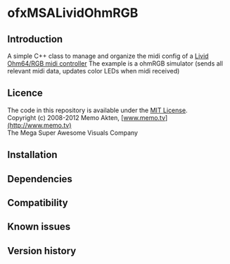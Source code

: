ofxMSALividOhmRGB
=====================================

Introduction
------------
A simple C++ class to manage and organize the midi config of a [Livid Ohm64/RGB midi controller](http://lividinstruments.com/hardware_ohmrgb.php)
The example is a ohmRGB simulator (sends all relevant midi data, updates color LEDs when midi received)

Licence
-------
The code in this repository is available under the [MIT License](https://secure.wikimedia.org/wikipedia/en/wiki/Mit_license).  
Copyright (c) 2008-2012 Memo Akten, [www.memo.tv](http://www.memo.tv)  
The Mega Super Awesome Visuals Company


Installation
------------

Dependencies
------------

Compatibility
------------

Known issues
------------

Version history
------------
